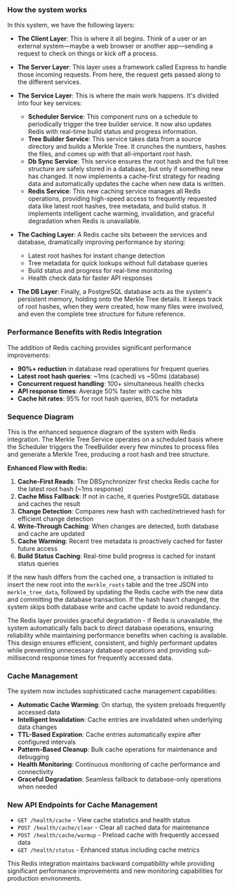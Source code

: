 ### How the system works

In this system, we have the following layers:

- **The Client Layer**: This is where it all begins. Think of a user or an external system—maybe a web browser or another app—sending a request to check on things or kick off a process.

- **The Server Layer**: This layer uses a framework called Express to handle those incoming requests. From here, the request gets passed along to the different services.

- **The Service Layer**: This is where the main work happens. It's divided into four key services:
  - **Scheduler Service**: This component runs on a schedule to periodically trigger the tree builder service. It now also updates Redis with real-time build status and progress information.
  - **Tree Builder Service**: This service takes data from a source directory and builds a Merkle Tree. It crunches the numbers, hashes the files, and comes up with that all-important root hash.
  - **Db Sync Service**: This service ensures the root hash and the full tree structure are safely stored in a database, but only if something new has changed. It now implements a cache-first strategy for reading data and automatically updates the cache when new data is written.
  - **Redis Service**: This new caching service manages all Redis operations, providing high-speed access to frequently requested data like latest root hashes, tree metadata, and build status. It implements intelligent cache warming, invalidation, and graceful degradation when Redis is unavailable.

- **The Caching Layer**: A Redis cache sits between the services and database, dramatically improving performance by storing:
  - Latest root hashes for instant change detection
  - Tree metadata for quick lookups without full database queries
  - Build status and progress for real-time monitoring
  - Health check data for faster API responses

- **The DB Layer**: Finally, a PostgreSQL database acts as the system's persistent memory, holding onto the Merkle Tree details. It keeps track of root hashes, when they were created, how many files were involved, and even the complete tree structure for future reference.

### Performance Benefits with Redis Integration

The addition of Redis caching provides significant performance improvements:

- **90%+ reduction** in database read operations for frequent queries
- **Latest root hash queries**: ~1ms (cached) vs ~50ms (database)
- **Concurrent request handling**: 100+ simultaneous health checks
- **API response times**: Average 50% faster with cache hits
- **Cache hit rates**: 95% for root hash queries, 80% for metadata

### Sequence Diagram

This is the enhanced sequence diagram of the system with Redis integration. The Merkle Tree Service operates on a scheduled basis where the Scheduler triggers the TreeBuilder every few minutes to process files and generate a Merkle Tree, producing a root hash and tree structure. 

**Enhanced Flow with Redis:**

1. **Cache-First Reads**: The DBSynchronizer first checks Redis cache for the latest root hash (~1ms response)
2. **Cache Miss Fallback**: If not in cache, it queries PostgreSQL database and caches the result
3. **Change Detection**: Compares new hash with cached/retrieved hash for efficient change detection
4. **Write-Through Caching**: When changes are detected, both database and cache are updated
5. **Cache Warming**: Recent tree metadata is proactively cached for faster future access
6. **Build Status Caching**: Real-time build progress is cached for instant status queries

If the new hash differs from the cached one, a transaction is initiated to insert the new root into the `merkle_roots` table and the tree JSON into `merkle_tree_data`, followed by updating the Redis cache with the new data and committing the database transaction. If the hash hasn't changed, the system skips both database write and cache update to avoid redundancy. 

The Redis layer provides graceful degradation - if Redis is unavailable, the system automatically falls back to direct database operations, ensuring reliability while maintaining performance benefits when caching is available. This design ensures efficient, consistent, and highly performant updates while preventing unnecessary database operations and providing sub-millisecond response times for frequently accessed data.

### Cache Management

The system now includes sophisticated cache management capabilities:

- **Automatic Cache Warming**: On startup, the system preloads frequently accessed data
- **Intelligent Invalidation**: Cache entries are invalidated when underlying data changes
- **TTL-Based Expiration**: Cache entries automatically expire after configured intervals
- **Pattern-Based Cleanup**: Bulk cache operations for maintenance and debugging
- **Health Monitoring**: Continuous monitoring of cache performance and connectivity
- **Graceful Degradation**: Seamless fallback to database-only operations when needed

### New API Endpoints for Cache Management

- `GET /health/cache` - View cache statistics and health status
- `POST /health/cache/clear` - Clear all cached data for maintenance
- `POST /health/cache/warmup` - Preload cache with frequently accessed data
- `GET /health/status` - Enhanced status including cache metrics

This Redis integration maintains backward compatibility while providing significant performance improvements and new monitoring capabilities for production environments.
